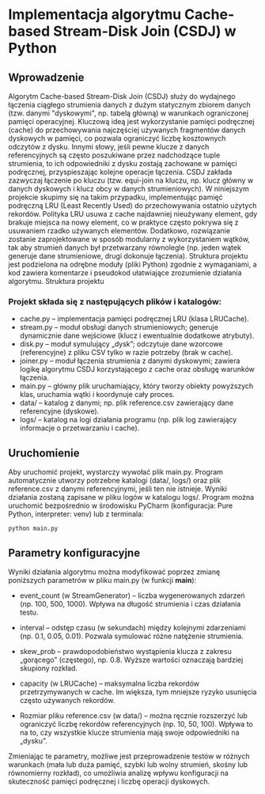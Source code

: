 # Implementacja algorytmu Cache-based Stream-Disk Join (CSDJ) w Python

## Wprowadzenie

Algorytm Cache-based Stream-Disk Join (CSDJ) służy do wydajnego łączenia ciągłego strumienia danych z dużym statycznym zbiorem danych (tzw. danymi "dyskowymi", np. tabelą główną) w warunkach ograniczonej pamięci operacyjnej. Kluczową ideą jest wykorzystanie pamięci podręcznej (cache) do przechowywania najczęściej używanych fragmentów danych dyskowych w pamięci, co pozwala ograniczyć liczbę kosztownych odczytów z dysku. Innymi słowy, jeśli pewne klucze z danych referencyjnych są często poszukiwane przez nadchodzące tuple strumienia, to ich odpowiedniki z dysku zostają zachowane w pamięci podręcznej, przyspieszając kolejne operacje łączenia. CSDJ zakłada zazwyczaj łączenie po kluczu (tzw. equi-join na kluczu, np. klucz główny w danych dyskowych i klucz obcy w danych strumieniowych). W niniejszym projekcie skupimy się na takim przypadku, implementując pamięć podręczną LRU (Least Recently Used) do przechowywania ostatnio użytych rekordów. Polityka LRU usuwa z cache najdawniej nieużywany element, gdy brakuje miejsca na nowy element, co w praktyce często pokrywa się z usuwaniem rzadko używanych elementów. Dodatkowo, rozwiązanie zostanie zaprojektowane w sposób modularny z wykorzystaniem wątków, tak aby strumień danych był przetwarzany równolegle (np. jeden wątek generuje dane strumieniowe, drugi dokonuje łączenia). Struktura projektu jest podzielona na odrębne moduły (pliki Python) zgodnie z wymaganiami, a kod zawiera komentarze i pseudokod ułatwiające zrozumienie działania algorytmu.
Struktura projektu

### Projekt składa się z następujących plików i katalogów:

- cache.py – implementacja pamięci podręcznej LRU (klasa LRUCache).
- stream.py – moduł obsługi danych strumieniowych; generuje dynamicznie dane wejściowe (klucz i ewentualnie dodatkowe atrybuty).
- disk.py – moduł symulujący „dysk”; odczytuje dane wzorcowe (referencyjne) z pliku CSV tylko w razie potrzeby (brak w cache).
- joiner.py – moduł łączenia strumienia z danymi dyskowymi; zawiera logikę algorytmu CSDJ korzystającego z cache oraz obsługę warunków łączenia.
- main.py – główny plik uruchamiający, który tworzy obiekty powyższych klas, uruchamia wątki i koordynuje cały proces.
- data/ – katalog z danymi; np. plik reference.csv zawierający dane referencyjne (dyskowe).
- logs/ – katalog na logi działania programu (np. plik log zawierający informacje o przetwarzaniu i cache).

## Uruchomienie

Aby uruchomić projekt, wystarczy wywołać plik main.py. Program automatycznie utworzy potrzebne katalogi (data/, logs/) oraz plik reference.csv z danymi referencyjnymi, jeśli ten nie istnieje. Wyniki działania zostaną zapisane w pliku logów w katalogu logs/. Program można uruchomić bezpośrednio w środowisku PyCharm (konfiguracja: Pure Python, interpreter: venv) lub z terminala:

```
python main.py
```

## Parametry konfiguracyjne

Wyniki działania algorytmu można modyfikować poprzez zmianę poniższych parametrów w pliku main.py (w funkcji **main**):

- event_count (w StreamGenerator) – liczba wygenerowanych zdarzeń (np. 100, 500, 1000). Wpływa na długość strumienia i czas działania testu.

- interval – odstęp czasu (w sekundach) między kolejnymi zdarzeniami (np. 0.1, 0.05, 0.01). Pozwala symulować różne natężenie strumienia.

- skew_prob – prawdopodobieństwo wystąpienia klucza z zakresu „gorącego” (częstego), np. 0.8. Wyższe wartości oznaczają bardziej skupiony rozkład.

- capacity (w LRUCache) – maksymalna liczba rekordów przetrzymywanych w cache. Im większa, tym mniejsze ryzyko usunięcia często używanych rekordów.

- Rozmiar pliku reference.csv (w data/) – można ręcznie rozszerzyć lub ograniczyć liczbę rekordów referencyjnych (np. 10, 50, 100). Wpływa to na to, czy wszystkie klucze strumienia mają swoje odpowiedniki na „dysku”.

Zmieniając te parametry, możliwe jest przeprowadzenie testów w różnych warunkach (mała lub duża pamięć, szybki lub wolny strumień, skośny lub równomierny rozkład), co umożliwia analizę wpływu konfiguracji na skuteczność pamięci podręcznej i liczbę operacji dyskowych.
